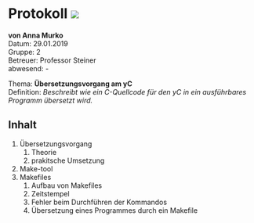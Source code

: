# Protokoll ![](https://www.koerbler.com/neuigkeiten/wp-content/uploads/2013/03/htl-kaindorf.jpg)
**von Anna Murko**  
Datum: 29.01.2019  
Gruppe: 2  
Betreuer: Professor Steiner  
abwesend: -
  
  Thema: **Übersetzungsvorgang am yC**  
  Definition: *Beschreibt wie ein C-Quellcode für den yC in ein ausführbares Programm übersetzt wird.*  

## Inhalt 
1. Übersetzungsvorgang   
    1. Theorie   
    1. prakitsche Umsetzung   
1. Make-tool
1. Makefiles
    1. Aufbau von Makefiles
    1. Zeitstempel
    1. Fehler beim Durchführen der Kommandos
    1. Übersetzung eines Programmes durch ein Makefile
    
 

